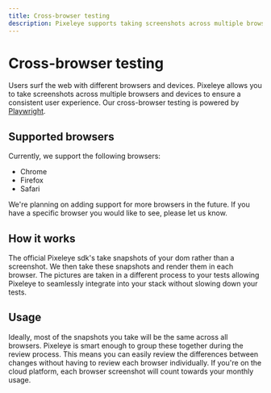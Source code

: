 ```yaml
---
title: Cross-browser testing
description: Pixeleye supports taking screenshots across multiple browsers. Increase your coverage whilst ensuring a consent user experience
---
```


# Cross-browser testing

Users surf the web with different browsers and devices. Pixeleye allows you to take screenshots across multiple browsers and devices to ensure a consistent user experience. Our cross-browser testing is powered by [Playwright](https://playwright.dev/).

## Supported browsers

Currently, we support the following browsers:

- Chrome
- Firefox
- Safari

We're planning on adding support for more browsers in the future. If you have a specific browser you would like to see, please let us know.

## How it works

The official Pixeleye sdk's take snapshots of your dom rather than a screenshot. We then take these snapshots and render them in each browser. The pictures are taken in a different process to your tests allowing Pixeleye to seamlessly integrate into your stack without slowing down your tests.

## Usage

Ideally, most of the snapshots you take will be the same across all browsers. Pixeleye is smart enough to group these together during the review process. This means you can easily review the differences between changes without having to review each browser individually. If you're on the cloud platform, each browser screenshot will count towards your monthly usage.



